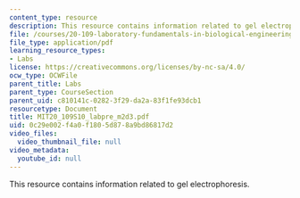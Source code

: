 ```yaml
---
content_type: resource
description: This resource contains information related to gel electrophoresis.
file: /courses/20-109-laboratory-fundamentals-in-biological-engineering-spring-2010/0c29e002f4a0f1805d878a9bd86817d2_MIT20_109S10_labpre_m2d3.pdf
file_type: application/pdf
learning_resource_types:
- Labs
license: https://creativecommons.org/licenses/by-nc-sa/4.0/
ocw_type: OCWFile
parent_title: Labs
parent_type: CourseSection
parent_uid: c810141c-0282-3f29-da2a-83f1fe93dcb1
resourcetype: Document
title: MIT20_109S10_labpre_m2d3.pdf
uid: 0c29e002-f4a0-f180-5d87-8a9bd86817d2
video_files:
  video_thumbnail_file: null
video_metadata:
  youtube_id: null
---
```

This resource contains information related to gel electrophoresis.